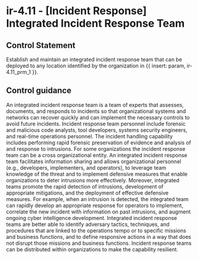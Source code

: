 # ir-4.11 - \[Incident Response\] Integrated Incident Response Team

## Control Statement

Establish and maintain an integrated incident response team that can be deployed to any location identified by the organization in {{ insert: param, ir-4.11_prm_1 }}.

## Control guidance

An integrated incident response team is a team of experts that assesses, documents, and responds to incidents so that organizational systems and networks can recover quickly and can implement the necessary controls to avoid future incidents. Incident response team personnel include forensic and malicious code analysts, tool developers, systems security engineers, and real-time operations personnel. The incident handling capability includes performing rapid forensic preservation of evidence and analysis of and response to intrusions. For some organizations the incident response team can be a cross organizational entity. An integrated incident response team facilitates information sharing and allows organizational personnel (e.g., developers, implementers, and operators), to leverage team knowledge of the threat and to implement defensive measures that enable organizations to deter intrusions more effectively. Moreover, integrated teams promote the rapid detection of intrusions, development of appropriate mitigations, and the deployment of effective defensive measures. For example, when an intrusion is detected, the integrated team can rapidly develop an appropriate response for operators to implement, correlate the new incident with information on past intrusions, and augment ongoing cyber intelligence development. Integrated incident response teams are better able to identify adversary tactics, techniques, and procedures that are linked to the operations tempo or to specific missions and business functions, and to define responsive actions in a way that does not disrupt those missions and business functions. Incident response teams can be distributed within organizations to make the capability resilient.

